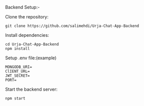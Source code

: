 Backend Setup:-

Clone the repository:
```
git clone https://github.com/salimehdi/Urja-Chat-App-Backend
```

Install dependencies:
```
cd Urja-Chat-App-Backend
npm install
```
Setup .env file:(example) 
```
MONGODB_URI=
ClIENT_URL=
JWT_SECRET=
PORT=
```

Start the backend server:
```
npm start
```
